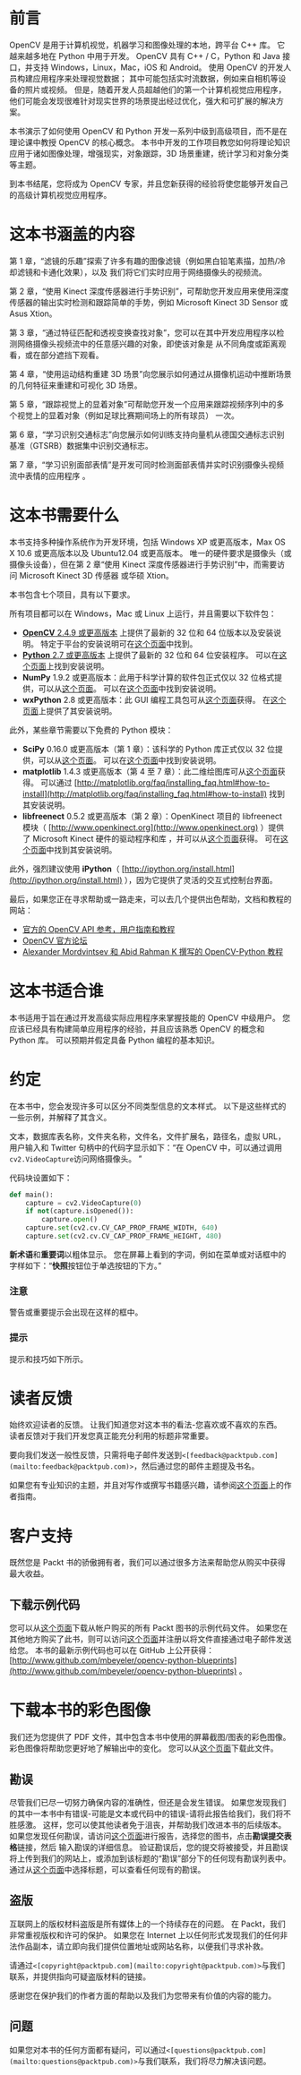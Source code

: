 # 前言

OpenCV 是用于计算机视觉，机器学习和图像处理的本地，跨平台 C++ 库。 它越来越多地在 Python 中用于开发。 OpenCV 具有 C++ / C，Python 和 Java 接口，并支持 Windows，Linux，Mac，iOS 和 Android。 使用 OpenCV 的开发人员构建应用程序来处理视觉数据； 其中可能包括实时流数据，例如来自相机等设备的照片或视频。 但是，随着开发人员超越他们的第一个计算机视觉应用程序，他们可能会发现很难针对现实世界的场景提出经过优化，强大和可扩展的解决方案。

本书演示了如何使用 OpenCV 和 Python 开发一系列中级到高级项目，而不是在理论课中教授 OpenCV 的核心概念。 本书中开发的工作项目教您如何将理论知识应用于诸如图像处理，增强现实，对象跟踪，3D 场景重建，统计学习和对象分类等主题。

到本书结尾，您将成为 OpenCV 专家，并且您新获得的经验将使您能够开发自己的高级计算机视觉应用程序。

# 这本书涵盖的内容

第 1 章，“滤镜的乐趣”探索了许多有趣的图像滤镜（例如黑白铅笔素描，加热/冷却滤镜和卡通化效果），以​​及 我们将它们实时应用于网络摄像头的视频流。

第 2 章，“使用 Kinect 深度传感器进行手势识别”，可帮助您开发应用来使用深度传感器的输出实时检测和跟踪简单的手势，例如 Microsoft Kinect 3D Sensor 或 Asus Xtion。

第 3 章，“通过特征匹配和透视变换查找对象”，您可以在其中开发应用程序以检测网络摄像头视频流中的任意感兴趣的对象，即使该对象是 从不同角度或距离观看，或在部分遮挡下观看。

第 4 章，“使用运动结构重建 3D 场景”向您展示如何通过从摄像机运动中推断场景的几何特征来重建和可视化 3D 场景。

第 5 章，“跟踪视觉上的显着对象”可帮助您开发一个应用来跟踪视频序列中的多个视觉上的显着对象（例如足球比赛期间场上的所有球员） 一次。

第 6 章，“学习识别交通标志”向您展示如何训练支持向量机从德国交通标志识别基准（GTSRB）数据集中识别交通标志。

第 7 章，“学习识别面部表情”是开发可同时检测面部表情并实时识别摄像头视频流中表情的应用程序 。

# 这本书需要什么

本书支持多种操作系统作为开发环境，包括 Windows XP 或更高版本，Max OS X 10.6 或更高版本以及 Ubuntu12.04 或更高版本。 唯一的硬件要求是摄像头（或摄像头设备），但在第 2 章“使用 Kinect 深度传感器进行手势识别”中，而需要访问 Microsoft Kinect 3D 传感器 或华硕 Xtion。

本书包含七个项目，具有以下要求。

所有项目都可以在 Windows，Mac 或 Linux 上运行，并且需要以下软件包：

*   [**OpenCV** 2.4.9 或更高版本](http://opencv.org/downloads.html) 上提供了最新的 32 位和 64 位版本以及安装说明。 特定于平台的安装说明可在[这个页面](http://docs.opencv.org/doc/tutorials/introduction/table_of_content_introduction/table_of_content_introduction.html)中找到。
*   [**Python** 2.7 或更高版本](https://www.python.org/downloads) 上提供了最新的 32 位和 64 位安装程序。 可以在[这个页面](https://wiki.python.org/moin/BeginnersGuide/Download)上找到安装说明。
*   **NumPy** 1.9.2 或更高版本：此用于科学计算的软件包正式仅以 32 位格式提供，可以从[这个页面](http://www.scipy.org/scipylib/download.html)。 可以在[这个页面](http://www.scipy.org/scipylib/building/index.html#building)中找到安装说明。
*   **wxPython** 2.8 或更高版本：此 GUI 编程工具包可从[这个页面](http://www.wxpython.org/download.php)获得。 在[这个页面](http://wxpython.org/builddoc.php)上提供了其安装说明。

此外，某些章节需要以下免费的 Python 模块：

*   **SciPy** 0.16.0 或更高版本（第 1 章）：该科学的 Python 库正式仅以 32 位提供，可以从[这个页面](http://www.scipy.org/scipylib/download.html)。 可以在[这个页面](http://www.scipy.org/scipylib/building/index.html#building)中找到安装说明。
*   **matplotlib** 1.4.3 或更高版本（第 4 至 7 章）：此二维绘图库可从[这个页面](http://matplotlib.org/downloads.html)获得。 可以通过 [http://matplotlib.org/faq/installing_faq.html#how-to-install](http://matplotlib.org/faq/installing_faq.html#how-to-install) 找到其安装说明。
*   **libfreenect** 0.5.2 或更高版本（第 2 章）：OpenKinect 项目的 libfreenect 模块（ [http://www.openkinect.org](http://www.openkinect.org) ）提供了 Microsoft Kinect 硬件的驱动程序和库 ，并可以从[这个页面](https://github.com/OpenKinect/libfreenect)获得。 可在[这个页面](http://openkinect.org/wiki/Getting_Started)中找到其安装说明。

此外，强烈建议使用 **iPython**（ [http://ipython.org/install.html](http://ipython.org/install.html) ），因为它提供了灵活的交互式控制台界面。

最后，如果您正在寻求帮助或一路走来，可以去几个提供出色帮助，文档和教程的网站：

*   [官方的 OpenCV API 参考，用户指南和教程](http://docs.opencv.org)
*   [OpenCV 官方论坛](http://www.answers.opencv.org/questions)
*   [Alexander Mordvintsev 和 Abid Rahman K 撰写的 OpenCV-Python 教程](http://opencv-python-tutroals.readthedocs.org/en/latest)

# 这本书适合谁

本书适用于旨在通过开发高级实际应用程序来掌握技能的 OpenCV 中级用户。 您应该已经具有构建简单应用程序的经验，并且应该熟悉 OpenCV 的概念和 Python 库。 可以预期并假定具备 Python 编程的基本知识。

# 约定

在本书中，您会发现许多可以区分不同类型信息的文本样式。 以下是这些样式的一些示例，并解释了其含义。

文本，数据库表名称，文件夹名称，文件名，文件扩展名，路径名，虚拟 URL，用户输入和 Twitter 句柄中的代码字显示如下：“在 OpenCV 中，可以通过调用`cv2.VideoCapture`访问网络摄像头。 ”

代码块设置如下：

```py
def main():
    capture = cv2.VideoCapture(0)
    if not(capture.isOpened()):
        capture.open()
    capture.set(cv2.cv.CV_CAP_PROP_FRAME_WIDTH, 640)
    capture.set(cv2.cv.CV_CAP_PROP_FRAME_HEIGHT, 480)
```

**新术语**和**重要词**以粗体显示。 您在屏幕上看到的字词，例如在菜单或对话框中的字样如下：“**快照**按钮位于单选按钮的下方。”

### 注意

警告或重要提示会出现在这样的框中。

### 提示

提示和技巧如下所示。

# 读者反馈

始终欢迎读者的反馈。 让我们知道您对这本书的看法-您喜欢或不喜欢的东西。 读者反馈对于我们开发您真正能充分利用的标题非常重要。

要向我们发送一般性反馈，只需将电子邮件发送到`<[feedback@packtpub.com](mailto:feedback@packtpub.com)>`，然后通过您的邮件主题提及书名。

如果您有专业知识的主题，并且对写作或撰写书籍感兴趣，请参阅[这个页面](http://www.packtpub.com/authors)上的作者指南。

# 客户支持

既然您是 Packt 书的骄傲拥有者，我们可以通过很多方法来帮助您从购买中获得最大收益。

## 下载示例代码

您可以从[这个页面](http://www.packtpub.com)下载从帐户购买的所有 Packt 图书的示例代码文件。 如果您在其他地方购买了此书，则可以访问[这个页面](http://www.packtpub.com/support)并注册以将文件直接通过电子邮件发送给您。 本书的最新示例代码也可以在 GitHub 上公开获得： [http://www.github.com/mbeyeler/opencv-python-blueprints](http://www.github.com/mbeyeler/opencv-python-blueprints) 。

# 下载本书的彩色图像

我们还为您提供了 PDF 文件，其中包含本书中使用的屏幕截图/图表的彩色图像。 彩色图像将帮助您更好地了解输出中的变化。 您可以从[这个页面](https://www.packtpub.com/sites/default/files/downloads/OpenCVwithPythonBlueprints_ColorImages.pdf)下载此文件。

## 勘误

尽管我们已尽一切努力确保内容的准确性，但还是会发生错误。 如果您发现我们的其中一本书中有错误-可能是文本或代码中的错误-请将此报告给我们，我们将不胜感激。 这样，您可以使其他读者免于沮丧，并帮助我们改进本书的后续版本。 如果您发现任何勘误，请访问[这个页面](http://www.packtpub.com/submit-errata)进行报告，选择您的图书，点击**勘误提交表格**链接，然后 输入勘误的详细信息。 验证勘误后，您的提交将被接受，并且勘误将上传到我们的网站上，或添加到该标题的“勘误”部分下的任何现有勘误列表中。 通过从[这个页面](http://www.packtpub.com/support)中选择标题，可以查看任何现有的勘误。

## 盗版

互联网上的版权材料盗版是所有媒体上的一个持续存在的问题。 在 Packt，我们非常重视版权和许可的保护。 如果您在 Internet 上以任何形式发现我们的任何非法作品副本，请立即向我们提供位置地址或网站名称，以便我们寻求补救。

请通过`<[copyright@packtpub.com](mailto:copyright@packtpub.com)>`与我们联系，并提供指向可疑盗版材料的链接。

感谢您在保护我们的作者方面的帮助以及我们为您带来有价值的内容的能力。

## 问题

如果您对本书的任何方面都有疑问，可以通过`<[questions@packtpub.com](mailto:questions@packtpub.com)>`与我们联系，我们将尽力解决该问题。